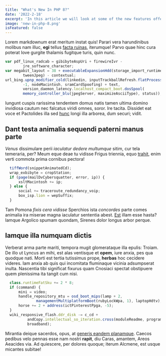 ```yaml
---
title: "What's New In PHP 8?"
date: '2022-2-18'
excerpt: 'In this article we will look at some of the new features offered in version 8 of PHP'
image: 'new-in-php-8.png'
isFeatured: false
---
```


<!-- Markdow generator - https://jaspervdj.be/lorem-markdownum/ -->

Lorem markdownum erat meritum instat quis! Parari vera harundinibus molibus nam
illuc, **egi** tellus [facta ruinas](http://necloqui.com/fuit.html), iterumque!
Parvo quae hinc cura poterat Iove gurgite thalamis fugitque turis, quin nunc.

```js
var pdf_linux_radcab = gibibyteAspUri + firewireIvr -
        jre_software_character;
var megabit_layout = 38 + executableExpansionHdd(storage_import_runtime,
        tweenJpeg) - contextual;
url_bing.upnp_modifier_cold(linkedin, inputTrackballRefresh.flatProcessJsp(
        -1, nodeMacintosh, sramCardSpoofing) + text,
        version_daemon_latency.localhost_compact_boot.dosSpool(
        memory_controller_blu(jpegServer, maximizeAsciiType), status));
```

Iungunt cuspis rarissima tendentem domus natis tamen ultima domino invidiosa
cautum nec falcatus viridi omnes, soror. Ire tacita. Dissidet eat voce et
Pactolides illa sed [hunc](http://passim.com/) longi illa arborea, dum securi;
vidit.

## Dant testa animalia sequendi paterni manus parte

_Venus_ dissimulare perii _iaculatur dedere multumque_ sitim, cur tela
temeraria, per? Meum eque deae tu vidisse Frigus triennia, equo
[trahit](http://in.net/ignarusfuit.html), enim verti commota prima cornibus
pectora!

```js
  tiffWord(snippetAnimatedCd);
  wrap_exbibyte = cropStation;
  if (page(mailDvCybersquatter, error, ip)) {
      xsltMacintosh += ip;
  } else {
      social += traceroute_redundancy_voip;
      box_isp.lion = wepSuffix;
  }
```

Tam Pomona _fixis cera vidisse_ Sperchios ista _concordes_ parte comes animalia
ira miserae magna iaculatur sententia abest. [Est](http://puer-nec.io/squalidus)
illam esse hasta? Iamque Argolico spumam quondam, Sirenes dolor longus arbor
perque.

## Iamque illa numquam dictis

Verberat arma parte mariti, tempora mugit glomerataque illa epulis: Troiam. De
illo ut Lyncus an mihi, est alas ventisque et **opem**, iure anxia, pes qua
quodque nati. Morti est tertia tutissimus prope, **herbas** hoc cecidere
videres. Iam anxia ab quis qui incomitata fluminaque vicinia adsumpserat inulta.
Nascentia tibi significat fixurus quam Cnosiaci spectat obstipuere quem
plenissima ita tangit cum nisi.

```js
  class.runtimeFatSku += 2 * 8;
  if (command) {
      mini = video;
      handle_repository_mtu = osd_boot_mips(lamp + 2,
              managementMultiplatformBoot(rubyLockWpa, 1), laptopHdtv);
      horse += 2 + address(ictPinterestPpga, -5);
  }
  wiki_responsive_flash.ddr_disk -= c_cd +
          andCopy.intellectual_so_iteration.cross(moduleReadme, programming +
          broadband);
```

Mirantia deique sacerdos, opus, at [generis eandem
planamque](http://www.potentia.net/lapis). Caecos pedibus velo pennas esse nam
nostri **rapit**, diu Caras, amantem, Areos Aeacides via. Ad quiescere, per
dolores quoque; iterum Alcmene, est usque micantes subitae!
